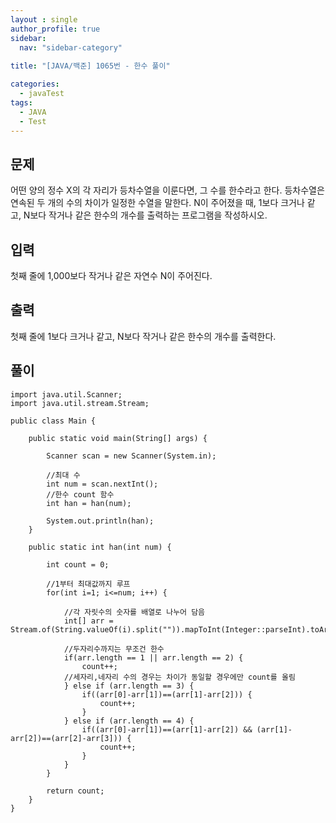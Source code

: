 ```yaml
---
layout : single
author_profile: true
sidebar: 
  nav: "sidebar-category"
  
title: "[JAVA/백준] 1065번 - 한수 풀이"

categories:
  - javaTest
tags:
  - JAVA
  - Test
---
```



## 문제

어떤 양의 정수 X의 각 자리가 등차수열을 이룬다면, 그 수를 한수라고 한다. 등차수열은 연속된 두 개의 수의 차이가 일정한 수열을 말한다. N이 주어졌을 때, 1보다 크거나 같고, N보다 작거나 같은 한수의 개수를 출력하는 프로그램을 작성하시오.

## 입력

첫째 줄에 1,000보다 작거나 같은 자연수 N이 주어진다.

## 출력

첫째 줄에 1보다 크거나 같고, N보다 작거나 같은 한수의 개수를 출력한다.

## 풀이
~~~
import java.util.Scanner;
import java.util.stream.Stream;

public class Main {

	public static void main(String[] args) {
				
		Scanner scan = new Scanner(System.in);
		
		//최대 수
		int num = scan.nextInt();
		//한수 count 함수
		int han = han(num);
		
		System.out.println(han);
	}

	public static int han(int num) {
		
		int count = 0;
		
		//1부터 최대값까지 루프
		for(int i=1; i<=num; i++) {
		
			//각 자릿수의 숫자를 배열로 나누어 담음
			int[] arr = Stream.of(String.valueOf(i).split("")).mapToInt(Integer::parseInt).toArray();
			
			//두자리수까지는 무조건 한수 						
			if(arr.length == 1 || arr.length == 2) {
				count++;
			//세자리,네자리 수의 경우는 차이가 동일할 경우에만 count를 올림 
			} else if (arr.length == 3) {
				if((arr[0]-arr[1])==(arr[1]-arr[2])) {
					count++;
				} 
			} else if (arr.length == 4) {
				if((arr[0]-arr[1])==(arr[1]-arr[2]) && (arr[1]-arr[2])==(arr[2]-arr[3])) {
					count++;
				} 
			}
		}
		
		return count;
	}
}
~~~
